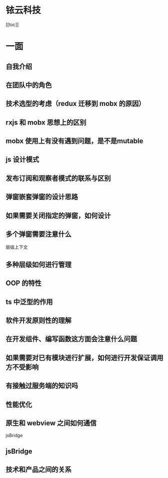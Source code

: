 # 铱云科技
[[toc]]
# 一面

## 自我介绍

## 在团队中的角色

## 技术选型的考虑（redux 迁移到 mobx 的原因）

## rxjs 和 mobx 思想上的区别

## mobx 使用上有没有遇到问题，是不是mutable

## js 设计模式

## 发布订阅和观察者模式的联系与区别

## 弹窗嵌套弹窗的设计思路

## 如果需要关闭指定的弹窗，如何设计

## 多个弹窗需要注意什么

层级上下文

## 多种层级如何进行管理

## OOP 的特性

## ts 中泛型的作用

## 软件开发原则性的理解

## 在开发组件、编写函数这方面会注意什么问题

## 如果需要对已有模块进行扩展，如何进行开发保证调用方不受影响

## 有接触过服务端的知识吗

## 性能优化

## 原生和 webview 之间如何通信

jsBridge

## jsBridge

## 技术和产品之间的关系

